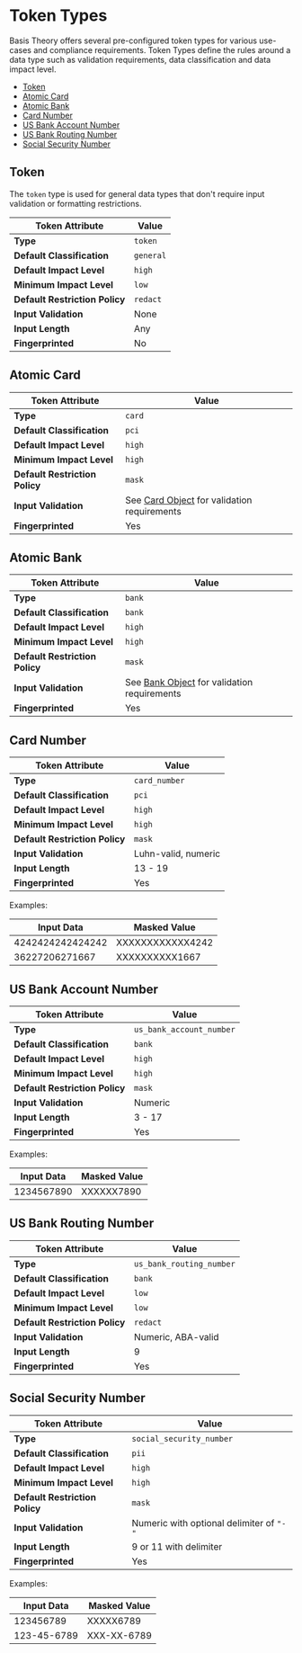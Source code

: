 # Token Types

Basis Theory offers several pre-configured token types for various use-cases and compliance requirements.
Token Types define the rules around a data type such as validation requirements, data classification and data impact level.

- [Token](#token-types-token)
- [Atomic Card](#token-types-atomic-card)
- [Atomic Bank](#token-types-atomic-bank)
- [Card Number](#token-types-card-number)
- [US Bank Account Number](#token-types-us-bank-account-number)
- [US Bank Routing Number](#token-types-us-bank-routing-number)
- [Social Security Number](#token-types-social-security-number)

## Token

The `token` type is used for general data types that don't require input validation or formatting restrictions.

| Token Attribute                | Value     |
|--------------------------------|-----------|
| **Type**                       | `token`   |
| **Default Classification**     | `general` |
| **Default Impact Level**       | `high`    |
| **Minimum Impact Level**       | `low`     |
| **Default Restriction Policy** | `redact`  |
| **Input Validation**           | None      |
| **Input Length**               | Any       |
| **Fingerprinted**              | No        |


## Atomic Card

| Token Attribute                | Value                                                                    |
|--------------------------------|--------------------------------------------------------------------------|
| **Type**                       | `card`                                                                   |
| **Default Classification**     | `pci`                                                                    |
| **Default Impact Level**       | `high`                                                                   |
| **Minimum Impact Level**       | `high`                                                                   |
| **Default Restriction Policy** | `mask`                                                                   |
| **Input Validation**           | See [Card Object](#atomic-cards-card-object) for validation requirements |
| **Fingerprinted**              | Yes                                                                      |


## Atomic Bank

| Token Attribute                | Value                                                                                 |
|--------------------------------|---------------------------------------------------------------------------------------|
| **Type**                       | `bank`                                                                                |
| **Default Classification**     | `bank`                                                                                |
| **Default Impact Level**       | `high`                                                                                |
| **Minimum Impact Level**       | `high`                                                                                |
| **Default Restriction Policy** | `mask`                                                                                |
| **Input Validation**           | See [Bank Object](#atomic-banks-bank-object) for validation requirements              |
| **Fingerprinted**              | Yes                                                                                   |


## Card Number

| Token Attribute                | Value               |
|--------------------------------|---------------------|
| **Type**                       | `card_number`       |
| **Default Classification**     | `pci`               |
| **Default Impact Level**       | `high`              |
| **Minimum Impact Level**       | `high`              |
| **Default Restriction Policy** | `mask`              |
| **Input Validation**           | Luhn-valid, numeric |
| **Input Length**               | 13 - 19             |
| **Fingerprinted**              | Yes                 |

Examples:

| Input Data       | Masked Value     |
|------------------|------------------|
| 4242424242424242 | XXXXXXXXXXXX4242 |
| 36227206271667   | XXXXXXXXXX1667   |


## US Bank Account Number

| Token Attribute                | Value                    |
|--------------------------------|--------------------------|
| **Type**                       | `us_bank_account_number` |
| **Default Classification**     | `bank`                   |
| **Default Impact Level**       | `high`                   |
| **Minimum Impact Level**       | `high`                   |
| **Default Restriction Policy** | `mask`                   |
| **Input Validation**           | Numeric                  |
| **Input Length**               | 3 - 17                   |
| **Fingerprinted**              | Yes                      |

Examples: 

| Input Data          | Masked Value        |
|---------------------|---------------------|
| 1234567890          | XXXXXX7890          |


## US Bank Routing Number

| Token Attribute                | Value                        |
|--------------------------------|------------------------------|
| **Type**                       | `us_bank_routing_number`     |
| **Default Classification**     | `bank`                       |
| **Default Impact Level**       | `low`                        |
| **Minimum Impact Level**       | `low`                        |
| **Default Restriction Policy** | `redact`                     |
| **Input Validation**           | Numeric, ABA-valid           |
| **Input Length**               | 9                            |
| **Fingerprinted**              | Yes                          |


## Social Security Number

| Token Attribute                | Value                                    |
|--------------------------------|------------------------------------------|
| **Type**                       | `social_security_number`                 |
| **Default Classification**     | `pii`                                    |
| **Default Impact Level**       | `high`                                   |
| **Minimum Impact Level**       | `high`                                   |
| **Default Restriction Policy** | `mask`                                   |
| **Input Validation**           | Numeric with optional delimiter of `"-"` |
| **Input Length**               | 9 or 11 with delimiter                   |
| **Fingerprinted**              | Yes                                      |

Examples:

| Input Data  | Masked Value |
|-------------|--------------|
| 123456789   | XXXXX6789    |
| 123-45-6789 | XXX-XX-6789  |

